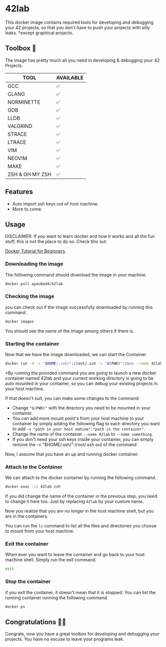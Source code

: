 # 42lab

This docker image contains required tools for developing and debugging your 42 projects, so that you don't have to push your projects with silly leaks.
\*except graphical projects.

## Toolbox 🧰

The image has pretty much all you need in developing & debugging your 42 Projects.

| TOOL            | AVAILABLE |
| --------------- | --------- |
| GCC             | ✅        |
| CLANG           | ✅        |
| NORMINETTE      | ✅        |
| GDB             | ✅        |
| LLDB            | ✅        |
| VALGRIND        | ✅        |
| STRACE          | ✅        |
| LTRACE          | ✅        |
| VIM             | ✅        |
| NEOVIM          | ✅        |
| MAKE            | ✅        |
| ZSH & OH MY ZSH | ✅        |

## Features

- Auto import ssh keys out of host machine.
- More to come.

## Usage

DISCLAIMER: If you want to learn docker and how it works and all the fun stuff, this is not the place to do so. Check this out.

[Docker Tutorial for Beginners](https://www.youtube.com/watch?v=fqMOX6JJhGo).

### Downloading the image

The following command should download the image in your machine.

```sh
docker pull ayoubedd/42lab
```

### Checking the image

you can check out if the image successfully downloaded by running this command.

```sh
docker images
```

You should see the name of the image among others if there is.

### Starting the container

Now that we have the image downloaded, we can start the Container.

```sh
docker run -d -v "$HOME/.ssh/":/root/.ssh -v "$(PWD)":/src --name 42lab ayoubedd/42lab
```

\*By running the provided command you are going to launch a new docker container named 42lab and your current working directory is going to be auto mounted in your container, so you can debug your existing projects in your host machine.

If that doesn't suit, you can make some changes to the command:

- Change `"$(PWD)"` with the directory you need to be mounted in your container.
- You can add more mount point's from your host machine to your container by simply adding the following flag to each directory you want to add `-v "path in your host mahine":"path in the container"`.
- Change the name of the container `--name 42lab` to `--name something`.
- If you don't need your ssh keys inside your container, you can simply remove the -v "$HOME/.ssh/":/root/.ssh out of the command

Now, I assume that you have an up and running docker container.

### Attach to the Container

We can attach to the docker container by running the following command.

```sh
docker exec -it 42lab zsh
```

If you did change the name of the container in the previous step, you need to change it here too. Just by replacing `42lab` by your custom name.

Now you realize that you are no longer in the host machine shell, but you are in the containers.

You can run the `ls` command to list all the files and directories you choose to mount from your host machine.

### Exit the container

When ever you want to leave the container and go back to your host machine shell. Simply run the exit command.

```sh
exit
```

### Stop the container

if you exit the container, it doesn't mean that it is stopped. You can list the running container running the following command.

```sh
docker ps
```

## Congratulations 🎉🎉

Congrats, now you have a great toolbox for developing and debugging your projects. You have no excuse to leave your programs leak.
